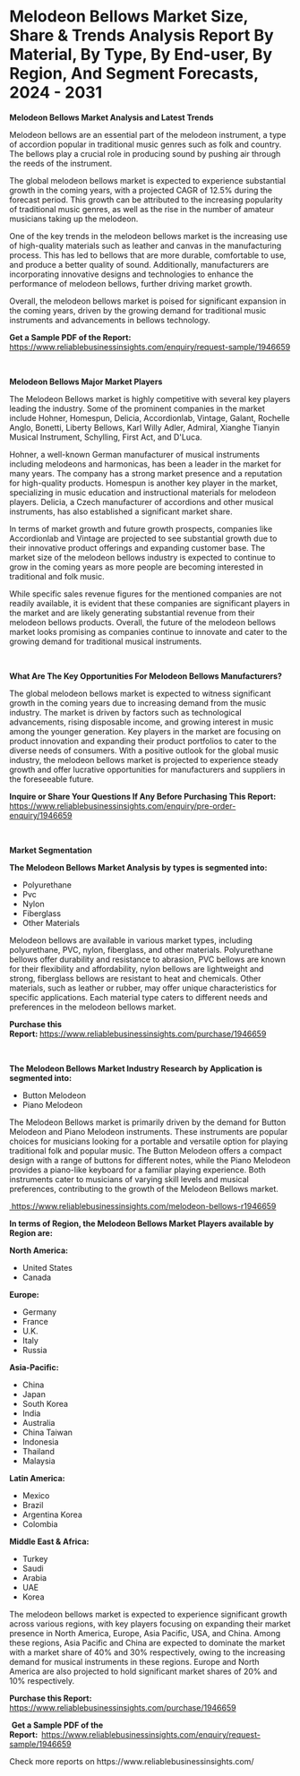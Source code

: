 <p><h1>Melodeon Bellows Market Size, Share & Trends Analysis Report By Material, By Type, By End-user, By Region, And Segment Forecasts, 2024 - 2031</h1></p><p><strong>Melodeon Bellows Market Analysis and Latest Trends</strong></p>
<p><p>Melodeon bellows are an essential part of the melodeon instrument, a type of accordion popular in traditional music genres such as folk and country. The bellows play a crucial role in producing sound by pushing air through the reeds of the instrument.</p><p>The global melodeon bellows market is expected to experience substantial growth in the coming years, with a projected CAGR of 12.5% during the forecast period. This growth can be attributed to the increasing popularity of traditional music genres, as well as the rise in the number of amateur musicians taking up the melodeon.</p><p>One of the key trends in the melodeon bellows market is the increasing use of high-quality materials such as leather and canvas in the manufacturing process. This has led to bellows that are more durable, comfortable to use, and produce a better quality of sound. Additionally, manufacturers are incorporating innovative designs and technologies to enhance the performance of melodeon bellows, further driving market growth.</p><p>Overall, the melodeon bellows market is poised for significant expansion in the coming years, driven by the growing demand for traditional music instruments and advancements in bellows technology.</p></p>
<p><strong>Get a Sample PDF of the Report:&nbsp;</strong> <a href="https://www.reliablebusinessinsights.com/enquiry/request-sample/1946659">https://www.reliablebusinessinsights.com/enquiry/request-sample/1946659</a></p>
<p>&nbsp;</p>
<p><strong>Melodeon Bellows Major Market Players</strong></p>
<p><p>The Melodeon Bellows market is highly competitive with several key players leading the industry. Some of the prominent companies in the market include Hohner, Homespun, Delicia, Accordionlab, Vintage, Galant, Rochelle Anglo, Bonetti, Liberty Bellows, Karl Willy Adler, Admiral, Xianghe Tianyin Musical Instrument, Schylling, First Act, and D'Luca.</p><p>Hohner, a well-known German manufacturer of musical instruments including melodeons and harmonicas, has been a leader in the market for many years. The company has a strong market presence and a reputation for high-quality products. Homespun is another key player in the market, specializing in music education and instructional materials for melodeon players. Delicia, a Czech manufacturer of accordions and other musical instruments, has also established a significant market share.</p><p>In terms of market growth and future growth prospects, companies like Accordionlab and Vintage are projected to see substantial growth due to their innovative product offerings and expanding customer base. The market size of the melodeon bellows industry is expected to continue to grow in the coming years as more people are becoming interested in traditional and folk music.</p><p>While specific sales revenue figures for the mentioned companies are not readily available, it is evident that these companies are significant players in the market and are likely generating substantial revenue from their melodeon bellows products. Overall, the future of the melodeon bellows market looks promising as companies continue to innovate and cater to the growing demand for traditional musical instruments.</p></p>
<p>&nbsp;</p>
<p><strong>What Are The Key Opportunities For Melodeon Bellows Manufacturers?</strong></p>
<p><p>The global melodeon bellows market is expected to witness significant growth in the coming years due to increasing demand from the music industry. The market is driven by factors such as technological advancements, rising disposable income, and growing interest in music among the younger generation. Key players in the market are focusing on product innovation and expanding their product portfolios to cater to the diverse needs of consumers. With a positive outlook for the global music industry, the melodeon bellows market is projected to experience steady growth and offer lucrative opportunities for manufacturers and suppliers in the foreseeable future.</p></p>
<p><strong>Inquire or Share Your Questions If Any Before Purchasing This Report:</strong> <a href="https://www.reliablebusinessinsights.com/enquiry/pre-order-enquiry/1946659">https://www.reliablebusinessinsights.com/enquiry/pre-order-enquiry/1946659</a></p>
<p>&nbsp;</p>
<p><strong>Market Segmentation</strong></p>
<p><strong>The Melodeon Bellows Market Analysis by types is segmented into:</strong></p>
<p><ul><li>Polyurethane</li><li>Pvc</li><li>Nylon</li><li>Fiberglass</li><li>Other Materials</li></ul></p>
<p><p>Melodeon bellows are available in various market types, including polyurethane, PVC, nylon, fiberglass, and other materials. Polyurethane bellows offer durability and resistance to abrasion, PVC bellows are known for their flexibility and affordability, nylon bellows are lightweight and strong, fiberglass bellows are resistant to heat and chemicals. Other materials, such as leather or rubber, may offer unique characteristics for specific applications. Each material type caters to different needs and preferences in the melodeon bellows market.</p></p>
<p><strong>Purchase this Report:&nbsp;</strong><a href="https://www.reliablebusinessinsights.com/purchase/1946659">https://www.reliablebusinessinsights.com/purchase/1946659</a></p>
<p>&nbsp;</p>
<p><strong>The Melodeon Bellows Market Industry Research by Application is segmented into:</strong></p>
<p><ul><li>Button Melodeon</li><li>Piano Melodeon</li></ul></p>
<p><p>The Melodeon Bellows market is primarily driven by the demand for Button Melodeon and Piano Melodeon instruments. These instruments are popular choices for musicians looking for a portable and versatile option for playing traditional folk and popular music. The Button Melodeon offers a compact design with a range of buttons for different notes, while the Piano Melodeon provides a piano-like keyboard for a familiar playing experience. Both instruments cater to musicians of varying skill levels and musical preferences, contributing to the growth of the Melodeon Bellows market.</p></p>
<p><a href="https://www.reliablebusinessinsights.com/melodeon-bellows-r1946659">&nbsp;https://www.reliablebusinessinsights.com/melodeon-bellows-r1946659</a></p>
<p><strong>In terms of Region, the Melodeon Bellows Market Players available by Region are:</strong></p>
<p>
    <p> <strong> North America: </strong>
        <ul>
            <li>United States</li>
            <li>Canada</li>
        </ul>
        </p> 
    <p> <strong> Europe: </strong>
        <ul>
            <li>Germany</li>
            <li>France</li>
            <li>U.K.</li>
            <li>Italy</li>
            <li>Russia</li>
        </ul>
        </p> 
    <p> <strong> Asia-Pacific: </strong>
        <ul>
            <li>China</li>
            <li>Japan</li>
            <li>South Korea</li>
            <li>India</li>
            <li>Australia</li>
            <li>China Taiwan</li>
            <li>Indonesia</li>
            <li>Thailand</li>
            <li>Malaysia</li>
        </ul>
        </p> 
    <p> <strong> Latin America: </strong>
        <ul>
            <li>Mexico</li>
            <li>Brazil</li>
            <li>Argentina Korea</li>
            <li>Colombia</li>
        </ul>
        </p> 
    <p> <strong> Middle East & Africa: </strong>
        <ul>
            <li>Turkey</li>
            <li>Saudi</li>
            <li>Arabia</li>
            <li>UAE</li>
            <li>Korea</li>
        </ul>
    </p>
    </p>
<p><p>The melodeon bellows market is expected to experience significant growth across various regions, with key players focusing on expanding their market presence in North America, Europe, Asia Pacific, USA, and China. Among these regions, Asia Pacific and China are expected to dominate the market with a market share of 40% and 30% respectively, owing to the increasing demand for musical instruments in these regions. Europe and North America are also projected to hold significant market shares of 20% and 10% respectively.</p></p>
<p><strong>Purchase this Report: </strong><a href="https://www.reliablebusinessinsights.com/purchase/1946659">https://www.reliablebusinessinsights.com/purchase/1946659</a></p>
<p>&nbsp;<strong>Get a Sample PDF of the Report:&nbsp;&nbsp;</strong><a href="https://www.reliablebusinessinsights.com/enquiry/request-sample/1946659">https://www.reliablebusinessinsights.com/enquiry/request-sample/1946659</a></p>
<p><strong></strong></p>
<p>Check more reports on https://www.reliablebusinessinsights.com/</p>